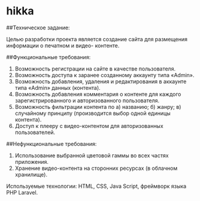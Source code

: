 # hikka

##Техническое задание: 

Целью разработки проекта является создание сайта для размещения информации о печатном и видео- контенте.

##Функциональные требования:

1.	Возможность регистрации на сайте в качестве пользователя. 
2.	Возможность доступа к заранее созданному аккаунту типа «Admin».
3.	Возможность добавления, удаления и редактирования в аккаунте типа «Admin» данных (контента).
4.	Возможность добавления комментария о контенте для каждого зарегистрированного и авторизованного пользователя.
5.	Возможность фильтрации контента по а) названию; б) жанру; в) случайному принципу (производится выбор одной единицы контента). 
6.	Доступ к плееру с видео-контентом для авторизованных пользователей.

##Нефункциональные требования:

1.	Использование выбранной цветовой гаммы во всех частях приложения.
2.	Хранение видео-контента на сторонних ресурсах (в облачном хранилище).

Используемые технологии: HTML, CSS, Java Script, фреймворк языка PHP Laravel.
